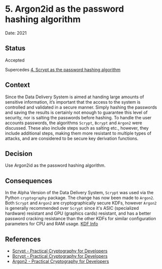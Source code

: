# 5. Argon2id as the password hashing algorithm

Date: 2021

## Status

Accepted

Supercedes [4. Scrypt as the password hashing algorithm](0004-scrypt-as-the-password-hashing-algorithm.md)

## Context

Since the Data Delivery System is aimed at handing large amounts of sensitive information, it’s important that the access to the system is controlled and validated in a secure manner. Simply hashing the passwords and saving the results is certainly not enough to guarantee this level of security, nor is salting the passwords before hashing. To handle the user accounts passwords, the algorithms `Scrypt`, `Bcrypt` and `Argon2` were discussed. These also include steps such as salting etc., however, they include additional steps, making them more resistant to multiple types of attacks, and are considered to be secure key derivation functions.

## Decision

Use Argon2id as the password hashing algorithm.

## Consequences

In the Alpha Version of the Data Delivery System, `Scrypt` was used via the Python `cryptography` package. The change has now been made to `Argon2`. Both `Scrypt` and `Argon2` are cryptographically secure KDFs, however `Argon2` is generally recommended over `Scrypt` since it's ASIC (specialized hardware) resistant and GPU (graphics cards) resistant, and has a better password cracking resistance than the other KDFs for similar configuration parameters for CPU and RAM usage. [KDF Info](https://wizardforcel.gitbooks.io/practical-cryptography-for-developers-book/content/mac-and-key-derivation/modern-key-derivation-functions.html)

## References
* [Scrypt - Practical Cryptography for Developers](https://wizardforcel.gitbooks.io/practical-cryptography-for-developers-book/content/mac-and-key-derivation/scrypt.html)
* [Bcrypt - Practical Cryptography for Developers](https://wizardforcel.gitbooks.io/practical-cryptography-for-developers-book/content/mac-and-key-derivation/bcrypt.html)
* [Argon2 - Practical Cryptography for Developers](https://wizardforcel.gitbooks.io/practical-cryptography-for-developers-book/content/mac-and-key-derivation/argon2.html)
